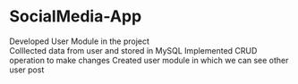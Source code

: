 # SocialMedia-App
Developed User Module in the project  
Colllected data from user and stored in MySQL 
Implemented CRUD operation to make changes 
Created user module in which we can see other user post
